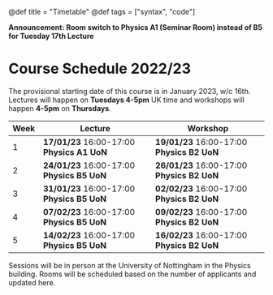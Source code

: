 @def title = "Timetable"
@def tags = ["syntax", "code"]

**Announcement: Room switch to Physics A1 (Seminar Room) instead of B5 for Tuesday 17th Lecture**

# Course Schedule 2022/23

The provisional starting date of this course is in January 2023, w/c 16th. Lectures will happen on **Tuesdays 4-5pm** UK time and workshops will happen **4-5pm** on **Thursdays**.

| Week | Lecture                                     | Workshop                                    |
|------|---------------------------------------------|---------------------------------------------|
| 1    | **17/01/23** 16:00-17:00 **Physics A1 UoN** | **19/01/23** 16:00-17:00 **Physics B2 UoN** |
| 2    | **24/01/23** 16:00-17:00 **Physics B5 UoN** | **26/01/23** 16:00-17:00 **Physics B2 UoN** |
| 3    | **31/01/23** 16:00-17:00 **Physics B5 UoN** | **02/02/23** 16:00-17:00 **Physics B2 UoN** |
| 4    | **07/02/23** 16:00-17:00 **Physics B5 UoN** | **09/02/23** 16:00-17:00 **Physics B2 UoN** |
| 5    | **14/02/23** 16:00-17:00 **Physics B5 UoN** | **16/02/23** 16:00-17:00 **Physics B2 UoN** |

Sessions will be in person at the University of Nottingham in the Physics building. Rooms will be scheduled based on the number of applicants and updated here.
